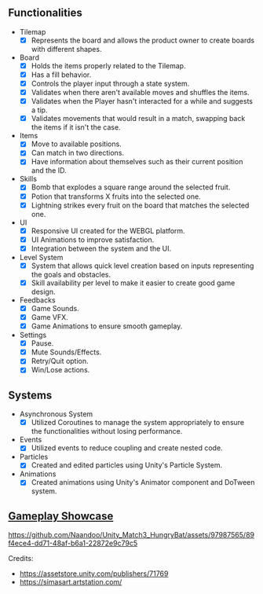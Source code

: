 ## Functionalities ##
 - Tilemap
   - [x] Represents the board and allows the product owner to create boards with different shapes. 
 - Board
   - [x] Holds the items properly related to the Tilemap. 
   - [x] Has a fill behavior. 
   - [x] Controls the player input through a state system. 
   - [x] Validates when there aren't available moves and shuffles the items. 
   - [x] Validates when the Player hasn't interacted for a while and suggests a tip. 
   - [x] Validates movements that would result in a match, swapping back the items if it isn't the case. 
  - Items
    - [x] Move to available positions. 
    - [x] Can match in two directions. 
    - [x] Have information about themselves such as their current position and the ID. 
  - Skills
    - [x] Bomb that explodes a square range around the selected fruit.
    - [x] Potion that transforms X fruits into the selected one.
    - [x] Lightning strikes every fruit on the board that matches the selected one.
  - UI
    - [x] Responsive UI created for the WEBGL platform.
    - [x] UI Animations to improve satisfaction.
    - [X] Integration between the system and the UI.  
  - Level System
    - [x] System that allows quick level creation based on inputs representing the goals and obstacles.
    - [x] Skill availability per level to make it easier to create good game design.
  - Feedbacks
    - [x] Game Sounds.
    - [x] Game VFX.
    - [x] Game Animations to ensure smooth gameplay.
  - Settings
    - [X] Pause.
    - [X] Mute Sounds/Effects.
    - [X] Retry/Quit option.
    - [X] Win/Lose actions.

## Systems ##
- Asynchronous System
  - [x] Utilized Coroutines to manage the system appropriately to ensure the functionalities without losing performance.
- Events
  - [x] Utilized events to reduce coupling and create nested code.
- Particles
  - [x] Created and edited particles using Unity's Particle System.
- Animations
  - [x] Created animations using Unity's Animator component and DoTween system.

## [Gameplay Showcase](https://youtu.be/13on7-aTH4E?si=_RPKODWaCva8d3dM) ##
https://github.com/Naandoo/Unity_Match3_HungryBat/assets/97987565/89f4ece4-dd71-48af-b6a1-22872e9c79c5

Credits: 
- https://assetstore.unity.com/publishers/71769
- https://simasart.artstation.com/
